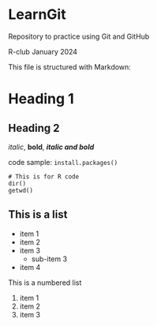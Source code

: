 # LearnGit
Repository to practice using Git and GitHub

R-club January 2024

This file is structured with Markdown:
# Heading 1
## Heading 2

*italic*, **bold**, ***italic and bold***

code sample: `install.packages()`

```
# This is for R code
dir()
getwd()
```


## This is a list
- item 1
- item 2
- item 3
  - sub-item 3
- item 4

This is a numbered list
1. item 1
2. item 2
3. item 3


